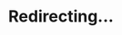 ---
title: Redirecting...
layout: redirect
sitemap: false
permalink: /participants/Belarus
redirect_to: /participants/BLR/
---